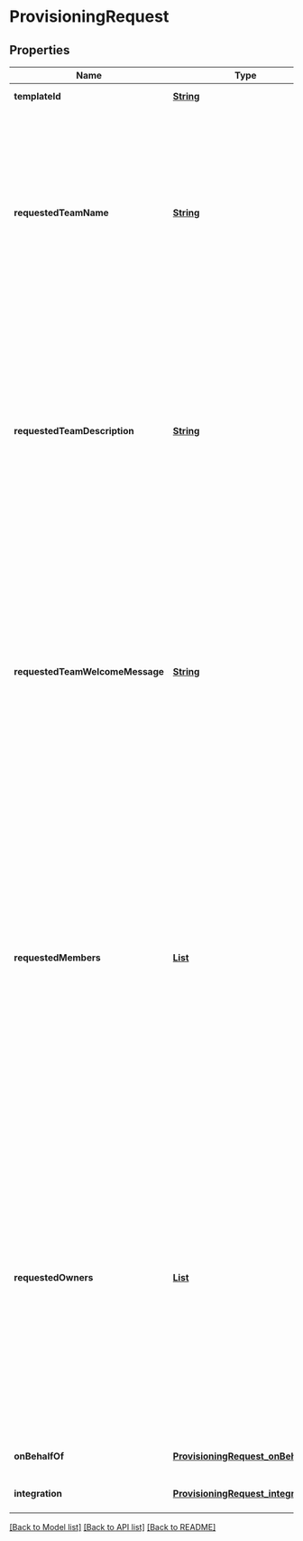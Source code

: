 # ProvisioningRequest
## Properties

Name | Type | Description | Notes
------------ | ------------- | ------------- | -------------
**templateId** | [**String**](string.md) | The template ID. | [default to null]
**requestedTeamName** | [**String**](string.md) | The requested team name (as it would be filled by a user in our provisioning form). Please note, this name may not be the final one as it could be overwritten by a naming convention. | [default to null]
**requestedTeamDescription** | [**String**](string.md) | The requested team description (as it would be filled by a user in our provisioning form). Please note, this description may not be the final one as it could be overwritten by a naming convention. | [optional] [default to null]
**requestedTeamWelcomeMessage** | [**String**](string.md) | The requested team welcome message (as it would be filled by a user in our provisioning form). Please note, this welcome message may not be the final one as it could be overwritten by a naming convention. | [optional] [default to null]
**requestedMembers** | [**List**](ProvisioningRequest_requestedMembers.md) | Requested members as an array of objects. Please note, users could be identified either by their ID, UPN or email, therefore you should only fill one of these properties. If multiple properties are filled, the first one will be used using the following order of priority, ID &gt; UPN &gt; email. | [optional] [default to null]
**requestedOwners** | [**List**](ProvisioningRequest_requestedMembers.md) | Requested owners as an array of objects. Please note, users could be identified either by their ID, UPN or email, therefore you should only fill one of these properties. If multiple properties are filled, the first one will be used using the following order of priority, ID &gt; UPN &gt; email. | [optional] [default to null]
**onBehalfOf** | [**ProvisioningRequest_onBehalfOf**](ProvisioningRequest_onBehalfOf.md) |  | [optional] [default to null]
**integration** | [**ProvisioningRequest_integration**](ProvisioningRequest_integration.md) |  | [optional] [default to null]

[[Back to Model list]](../README.md#documentation-for-models) [[Back to API list]](../README.md#documentation-for-api-endpoints) [[Back to README]](../README.md)

